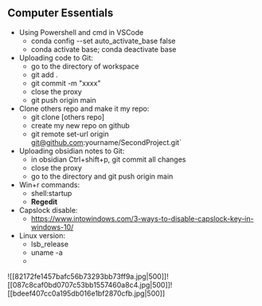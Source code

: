 ## Computer Essentials
- Using Powershell and cmd in VSCode
	- conda config --set auto_activate_base false
	- conda activate base; conda deactivate base
- Uploading code to Git:
	- go to the directory of workspace
	- git add .
	- git commit -m "xxxx"
	- close the proxy
	- git push origin main
- Clone others repo and make it my repo:
	- git clone \[others repo]
	- create my new repo on github
	-  git remote set-url origin git@github.com:yourname/SecondProject.git`
- Uploading obsidian notes to Git:
	- in obsidian Ctrl+shift+p, git commit all changes
	- close the proxy
	- go to the directory and git push origin main
- Win+r commands:
	- shell:startup
	- **Regedit**
- Capslock disable:
	- https://www.intowindows.com/3-ways-to-disable-capslock-key-in-windows-10/
- Linux version:
	- lsb_release
	- uname -a
	- 








![[82172fe1457bafc56b73293bb73ff9a.jpg|500]]![[087c8caf0bd0707c53bb1557460a8c4.jpg|500]]![[bdeef407cc0a195db016e1bf2870cfb.jpg|500]]